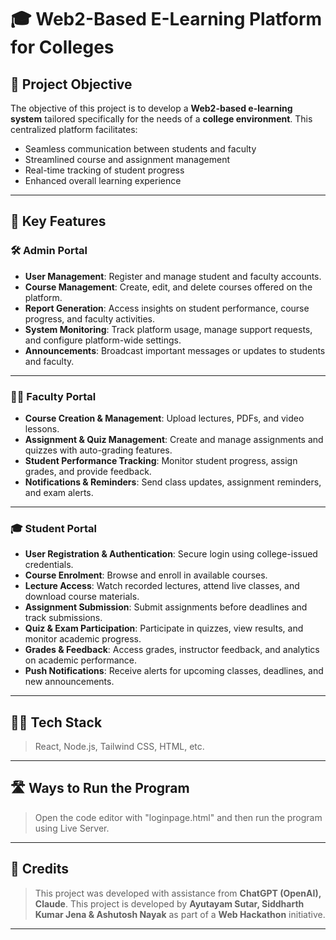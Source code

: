 # 🎓 Web2-Based E-Learning Platform for Colleges

## 📌 Project Objective

The objective of this project is to develop a **Web2-based e-learning system** tailored specifically for the needs of a **college environment**. This centralized platform facilitates:

- Seamless communication between students and faculty  
- Streamlined course and assignment management  
- Real-time tracking of student progress  
- Enhanced overall learning experience  

---

## 🚀 Key Features

### 🛠️ Admin Portal

- **User Management**: Register and manage student and faculty accounts.
- **Course Management**: Create, edit, and delete courses offered on the platform.
- **Report Generation**: Access insights on student performance, course progress, and faculty activities.
- **System Monitoring**: Track platform usage, manage support requests, and configure platform-wide settings.
- **Announcements**: Broadcast important messages or updates to students and faculty.

---

### 👨‍🏫 Faculty Portal

- **Course Creation & Management**: Upload lectures, PDFs, and video lessons.
- **Assignment & Quiz Management**: Create and manage assignments and quizzes with auto-grading features.
- **Student Performance Tracking**: Monitor student progress, assign grades, and provide feedback.
- **Notifications & Reminders**: Send class updates, assignment reminders, and exam alerts.

---

### 🎓 Student Portal

- **User Registration & Authentication**: Secure login using college-issued credentials.
- **Course Enrolment**: Browse and enroll in available courses.
- **Lecture Access**: Watch recorded lectures, attend live classes, and download course materials.
- **Assignment Submission**: Submit assignments before deadlines and track submissions.
- **Quiz & Exam Participation**: Participate in quizzes, view results, and monitor academic progress.
- **Grades & Feedback**: Access grades, instructor feedback, and analytics on academic performance.
- **Push Notifications**: Receive alerts for upcoming classes, deadlines, and new announcements.

---

## 🧑‍💻 Tech Stack

>  React, Node.js, Tailwind CSS, HTML, etc.

---
## 🛣️ Ways to Run the Program
> Open the code editor with "loginpage.html" and then run the program using Live Server.

---
## 🙌 Credits
> This project was developed with assistance from **ChatGPT (OpenAI), Claude**.
> This project is developed by **Ayutayam Sutar, Siddharth Kumar Jena & Ashutosh Nayak** as part of a **Web Hackathon** initiative.

---

